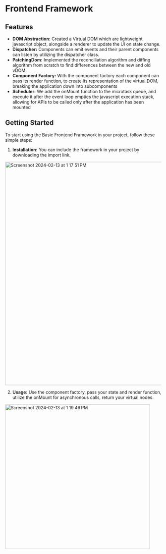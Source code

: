 # Frontend Framework 

## Features
- **DOM Abstraction:** Created a Virtual DOM which are lightweight javascript object, alongside a renderer to update the UI on state change.
- **Dispatcher:** Components can emit events and their parent components can listen by utilizing the dispatcher class.
- **PatchingDom:** Implemented the reconciliation algorithm and diffing algorithm from scratch to find differences between the new and old vDOM.
- **Component Factory:** With the component factory each component can pass its render function, to create its representation of the virtual DOM, breaking the application down into subcomponents 
- **Scheduler:** We add the onMount function to the microtask queue, and execute it after the event loop empties the javascript execution stack, allowing for APIs to be called only after the application has been mounted

## Getting Started
To start using the Basic Frontend Framework in your project, follow these simple steps:

1. **Installation:** You can include the framework in your project by downloading the import link.
<img width="721" alt="Screenshot 2024-02-13 at 1 17 51 PM" src="https://github.com/AlexanderGomes/frontend_framework/assets/98370540/1af70df5-81d5-4df9-997c-3501643fad96">


2. **Usage:** Use the component factory, pass your state and render function, utilize the onMount for asynchronous calls, return your virtual nodes.
<img width="467" alt="Screenshot 2024-02-13 at 1 19 46 PM" src="https://github.com/AlexanderGomes/frontend_framework/assets/98370540/96e9788a-69e1-42e8-a488-5f90454fff55">
